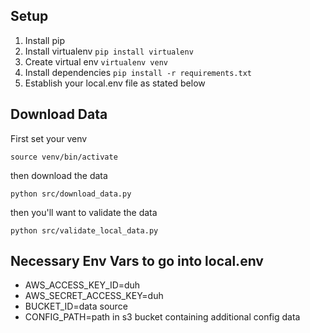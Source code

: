 ## Setup

1. Install pip
2. Install virtualenv `pip install virtualenv`
3. Create virtual env `virtualenv venv`
4. Install dependencies `pip install -r requirements.txt`
5. Establish your local.env file as stated below

## Download Data

First set your venv

`source venv/bin/activate`

then download the data

`python src/download_data.py`

then you'll want to validate the data

`python src/validate_local_data.py`

## Necessary Env Vars to go into local.env

- AWS_ACCESS_KEY_ID=duh
- AWS_SECRET_ACCESS_KEY=duh
- BUCKET_ID=data source
- CONFIG_PATH=path in s3 bucket containing additional config data
